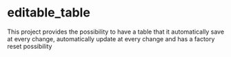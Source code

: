 # editable_table
This project provides the possibility to have a table that it automatically save at every change, automatically update at every change and has a factory reset possibility
